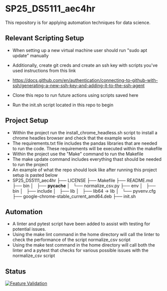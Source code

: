 # SP25_DS5111_aec4hr

This repository is for applying automation techniques for data science. 

## **Relevant Scripting Setup**


- When setting up a new virtual machine user should run "sudo apt update" manually

- Additionally, create git creds and create an ssh key with scripts you've used instructions from this link 
- https://docs.github.com/en/authentication/connecting-to-github-with-ssh/generating-a-new-ssh-key-and-adding-it-to-the-ssh-agent
- Clone this repo to run future actions using scripts saved here
- Run the init.sh script located in this repo to begin

## **Project Setup**

- Within the project run the install_chrome_headless.sh script to install a chrome headles browser and check that the example works
- The requirements.txt file includes the pandas libraries that are needed to run the code. These requirements will be executed within the makefile
- Within the project use the "Make" command to run the Makefile
- The make update command includes everything thast should be needed to run the project
- An example of what the repo should look like after running this project setup is pasted below
- SP25_DS5111_aec4hr
├── LICENSE
├── Makefile
├── README.md
├── bin
│   ├── __pycache__
│   └── normalize_csv.py
├── env
│   ├── bin
│   ├── include
│   ├── lib
│   ├── lib64 -> lib
│   └── pyvenv.cfg
├── google-chrome-stable_current_amd64.deb
├── init.sh

## Automation

- A linter and pytest script have been added to assist with testing for potential issues.
- Using the make lint command in the home directory will call the linter to check the performance of the script normalize_csv script
- Using the make test command in the home directory will call both the linter and a pytest that checks for various possible issues with the normalize_csv script


## Status

[![Feature Validation](https://github.com/AbnerECC/SP25_DS5111_aec4hr/actions/workflows/validations.yml/badge.svg?branch=LAB-03_csv_normalizer)](https://github.com/AbnerECC/SP25_DS5111_aec4hr/actions/workflows/validations.yml)
